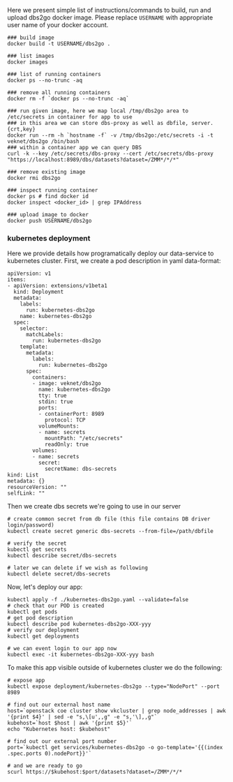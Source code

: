 Here we present simple list of instructions/commands to build, run and upload
dbs2go docker image. Please replace `USERNAME` with appropriate user name
of your docker account.

```
### build image
docker build -t USERNAME/dbs2go .

### list images
docker images

### list of running containers
docker ps --no-trunc -aq

### remove all running containers
docker rm -f `docker ps --no-trunc -aq`

### run given image, here we map local /tmp/dbs2go area to /etc/secrets in container for app to use
### in this area we can store dbs-proxy as well as dbfile, server.{crt,key}
docker run --rm -h `hostname -f` -v /tmp/dbs2go:/etc/secrets -i -t veknet/dbs2go /bin/bash
### within a container app we can query DBS
curl -k --key /etc/secrets/dbs-proxy --cert /etc/secrets/dbs-proxy "https://localhost:8989/dbs/datasets?dataset=/ZMM*/*/*"

### remove existing image
docker rmi dbs2go

### inspect running container
docker ps # find docker id
docker inspect <docker_id> | grep IPAddress

### upload image to docker
docker push USERNAME/dbs2go
```

### kubernetes deployment
Here we provide details how programatically deploy our data-service to
kubernetes cluster. First, we create a pod description in yaml data-format:
```
apiVersion: v1
items:
- apiVersion: extensions/v1beta1
  kind: Deployment
  metadata:
    labels:
      run: kubernetes-dbs2go
    name: kubernetes-dbs2go
  spec:
    selector:
      matchLabels:
        run: kubernetes-dbs2go
    template:
      metadata:
        labels:
          run: kubernetes-dbs2go
      spec:
        containers:
        - image: veknet/dbs2go
          name: kubernetes-dbs2go
          tty: true
          stdin: true
          ports:
          - containerPort: 8989
            protocol: TCP
          volumeMounts:
          - name: secrets
            mountPath: "/etc/secrets"
            readOnly: true
        volumes:
        - name: secrets
          secret:
            secretName: dbs-secrets
kind: List
metadata: {}
resourceVersion: ""
selfLink: ""
```

Then we create dbs secrets we're going to use in our server
```
# create common secret from db file (this file contains DB driver login/password)
kubectl create secret generic dbs-secrets --from-file=/path/dbfile

# verify the secret
kubectl get secrets
kubectl describe secret/dbs-secrets

# later we can delete if we wish as following
kubectl delete secret/dbs-secrets
```

Now, let's deploy our app:
```
kubectl apply -f ./kubernetes-dbs2go.yaml --validate=false
# check that our POD is created
kubectl get pods
# get pod description
kubectl describe pod kubernetes-dbs2go-XXX-yyy
# verify our deployment
kubectl get deployments

# we can event login to our app now
kubectl exec -it kubernetes-dbs2go-XXX-yyy bash
```
To make this app visible outside of kubernetes cluster we do the following:
```
# expose app
kubectl expose deployment/kubernetes-dbs2go --type="NodePort" --port 8989

# find out our external host name
host=`openstack coe cluster show vkcluster | grep node_addresses | awk '{print $4}' | sed -e "s,\[u',,g" -e "s,'\],,g"`
kubehost=`host $host | awk '{print $5}'`
echo "Kubernetes host: $kubehost"

# find out our external port number
port=`kubectl get services/kubernetes-dbs2go -o go-template='{{(index .spec.ports 0).nodePort}}'`

# and we are ready to go
scurl https://$kubehost:$port/datasets?dataset=/ZMM*/*/*
```
